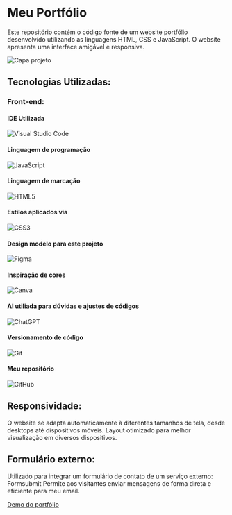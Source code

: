 # Meu Portfólio

Este repositório contém o código fonte de um website portfólio desenvolvido utilizando as linguagens HTML, CSS e JavaScript. O website apresenta uma interface amigável e responsiva.

![Capa projeto](https://github.com/rafaelafae/Portfolio_RFT/blob/main/img/Capa_web_portf%C3%B3lio.png)

## Tecnologias Utilizadas:

### Front-end:

#### IDE Utilizada

![Visual Studio Code](https://img.shields.io/badge/Visual_Studio_Code-0078D4?style=for-the-badge&logo=visual%20studio%20code&logoColor=whit)

#### Linguagem de programação

![JavaScript](https://img.shields.io/badge/JavaScript-F7DF1E?style=for-the-badge&logo=javascript&logoColor=black)

#### Linguagem de marcação

![HTML5](https://img.shields.io/badge/HTML5-E34F26?style=for-the-badge&logo=html5&logoColor=white)

#### Estilos aplicados via

![CSS3](https://img.shields.io/badge/CSS3-1572B6?style=for-the-badge&logo=css3&logoColor=white)

#### Design modelo para este projeto

![Figma](https://img.shields.io/badge/Figma-F24E1E?style=for-the-badge&logo=figma&logoColor=white)

#### Inspiração de cores

![Canva](https://img.shields.io/badge/Canva-%2300C4CC.svg?style=for-the-badge&logo=Canva&logoColor=white)

#### AI utiliada para dúvidas e ajustes de códigos

![ChatGPT](https://img.shields.io/badge/chatGPT-74aa9c?style=for-the-badge&logo=openai&logoColor=white)

#### Versionamento de código

![Git](https://img.shields.io/badge/git-%23F05033.svg?style=for-the-badge&logo=git&logoColor=white)

#### Meu repositório

![GitHub](https://img.shields.io/badge/github-%23121011.svg?style=for-the-badge&logo=github&logoColor=white)

## Responsividade:

O website se adapta automaticamente à diferentes tamanhos de tela, desde desktops até dispositivos móveis.
Layout otimizado para melhor visualização em diversos dispositivos.

## Formulário externo:

Utilizado para integrar um formulário de contato de um serviço externo: Formsubmit
Permite aos visitantes enviar mensagens de forma direta e eficiente para meu email.

[Demo do portfólio](https://portfolio-rft.vercel.app/)
